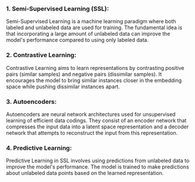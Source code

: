 
### 1. Semi-Supervised Learning (SSL):
Semi-Supervised Learning is a machine learning paradigm where both labeled and unlabeled data are used for training. The fundamental idea is that incorporating a large amount of unlabeled data can improve the model's performance compared to using only labeled data.

### 2. Contrastive Learning:
Contrastive Learning aims to learn representations by contrasting positive pairs (similar samples) and negative pairs (dissimilar samples). It encourages the model to bring similar instances closer in the embedding space while pushing dissimilar instances apart.

### 3. Autoencoders:
Autoencoders are neural network architectures used for unsupervised learning of efficient data codings. They consist of an encoder network that compresses the input data into a latent space representation and a decoder network that attempts to reconstruct the input from this representation.

### 4. Predictive Learning:
Predictive Learning in SSL involves using predictions from unlabeled data to improve the model's performance. The model is trained to make predictions about unlabeled data points based on the learned representation.




